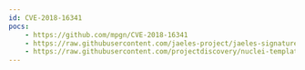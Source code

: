 ```yaml
---
id: CVE-2018-16341
pocs:
    - https://github.com/mpgn/CVE-2018-16341
    - https://raw.githubusercontent.com/jaeles-project/jaeles-signatures/master/cves/nuxeo-ssti-cve-2018-16341.yaml
    - https://raw.githubusercontent.com/projectdiscovery/nuclei-templates/master/cves/CVE-2018-16341.yaml
---
```

